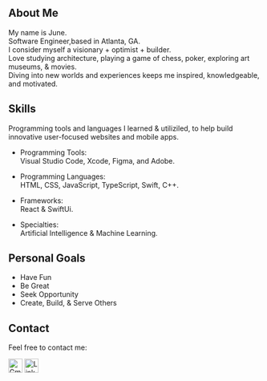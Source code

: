 ## About Me
My name is June.  
Software Engineer,based in Atlanta, GA.  
I consider myself a visionary + optimist + builder.  
Love studying architecture, playing a game of chess, poker, exploring art museums, & movies.    
Diving into new worlds and experiences keeps me inspired, knowledgeable, and motivated.  

## Skills
Programming tools and languages I learned & utiliziled, 
to help build innovative user-focused websites and mobile apps.   

- Programming Tools:  
Visual Studio Code, Xcode, Figma, and Adobe.  

- Programming Languages:  
HTML, CSS, JavaScript, TypeScript, Swift, C++.  

- Frameworks:  
React & SwiftUi.

- Specialties:  
Artificial Intelligence & Machine Learning. 

## Personal Goals
- Have Fun
- Be Great
- Seek Opportunity
- Create, Build, & Serve Others

## Contact   
Feel free to contact me:   

[<img src="https://upload.wikimedia.org/wikipedia/commons/4/4e/Gmail_Icon.png" alt="Gmail" width="28"/>](mailto:junestaylr@gmail.com)    [<img src="https://cdn.jsdelivr.net/gh/devicons/devicon/icons/linkedin/linkedin-original.svg" alt="LinkedIn" width="28"/>](https://www.linkedin.com/in/junetaylr/)




